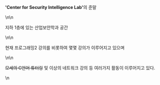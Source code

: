 <p><strong>&#39;Center for Security Intelligence Lab&#39;</strong>의 준말</p>\n\n<p>지하 1층에 있는 산업보안학과 공간</p>\n\n<p>현재 프로그래밍2 강의를 비롯하여 몇몇 강의가 이루어지고 있으며</p>\n\n<p><s>모세의 C언어 튜터링</s>&nbsp;및 이상의 네트워크 강의 등 여러가지 활동이 이루어지고 있다.</p>\n